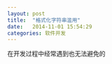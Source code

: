 ```yaml
---
layout: post
title:  "格式化字符串滥用"
date:   2014-11-01 15:54:29
categories: 软件开发
---
```


在开发过程中经常遇到也无法避免的